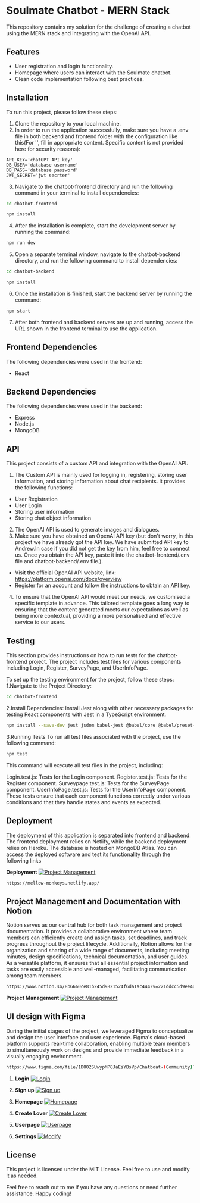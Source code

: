 # Soulmate Chatbot - MERN Stack
This repository contains my solution for the challenge of creating a chatbot using the MERN stack and integrating with the OpenAI API.

## Features
 - User registration and login functionality.
 - Homepage where users can interact with the Soulmate chatbot.
 - Clean code implementation following best practices.


## Installation
To run this project, please follow these steps:

1. Clone the repository to your local machine.
2. In order to run the application successfully, make sure you have a .env file in both backend and frontend folder with the configuration like this(For '', fill in appropriate content. Specific content is not provided here for security reasons):
``` plaintext
API_KEY='chatGPT API key'
DB_USER='database username'
DB_PASS='database password'
JWT_SECRET='jwt secrter'
```
3. Navigate to the chatbot-frontend directory and run the following command in your terminal to install dependencies:
```bash
cd chatbot-frontend
```
```bash
npm install
```
4. After the installation is complete, start the development server by running the command:
```bash
npm run dev
```
5. Open a separate terminal window, navigate to the chatbot-backend directory, and run the following command to install dependencies:
```bash
cd chatbot-backend
```
```bash
npm install
```
6. Once the installation is finished, start the backend server by running the command:
```bash
npm start
```
7. After both frontend and backend servers are up and running, access the URL shown in the frontend terminal to use the application.

## Frontend Dependencies
The following dependencies were used in the frontend:
- React

## Backend Dependencies
The following dependencies were used in the backend:
- Express
- Node.js
- MongoDB

## API
This project consists of a custom API and integration with the OpenAI API.
1. The Custom API is mainly used for logging in, registering, storing user information, and storing information about chat recipients. It provides the following functions:
- User Registration
- User Login
- Storing user information
- Storing chat object information
2. The OpenAI API is used to generate images and dialogues.
3. Make sure you have obtained an OpenAI API key (but don't worry, in this project we have already got the API key. We have submitted API key to Andrew.In case if you did not get the key from him, feel free to connect us. Once you obtain the API  key, paste it into the chatbot-frontend/.env file and chatbot-backend/.env file.). 
- Visit the official OpenAI API website, link: https://platform.openai.com/docs/overview
- Register for an account and follow the instructions to obtain an API key.
4. To ensure that the OpenAI API would meet our needs, we customised a specific template in advance. This tailored template goes a long way to ensuring that the content generated meets our expectations as well as being more contextual, providing a more personalised and effective service to our users.


## Testing

This section provides instructions on how to run tests for the chatbot-frontend project. The project includes test files for various components including Login, Register, SurveyPage, and UserInfoPage.

To set up the testing environment for the project, follow these steps:
1.Navigate to the Project Directory:
```bash
cd chatbot-frontend
```
2.Install Dependencies:
Install Jest along with other necessary packages for testing React components with Jest in a TypeScript environment.
```bash
npm install --save-dev jest jsdom babel-jest @babel/core @babel/preset-env typescript ts-jest
```

3.Running Tests
To run all test files associated with the project, use the following command:
```bash
npm test
```
This command will execute all test files in the project, including:

Login.test.js: Tests for the Login component.
Register.test.js: Tests for the Register component.
Surveypage.test.js: Tests for the SurveyPage component.
UserInfoPage.test.js: Tests for the UserInfoPage component.
These tests ensure that each component functions correctly under various conditions and that they handle states and events as expected.

## Deployment
The deployment of this application is separated into frontend and backend. The frontend deployment relies on Netlify, while the backend deployment relies on Heroku. The database is hosted on MongoDB Atlas. You can access the deployed software and test its functionality through the following links

**Deployment**
   [![Project Management](https://imgur.com/IFhV9S0.png)](https://imgur.com/IFhV9S0)

```bash
https://mellow-monkeys.netlify.app/
```
## Project Management and Documentation with Notion 
Notion serves as our central hub for both task management and project documentation. It provides a collaborative environment where team members can efficiently create and assign tasks, set deadlines, and track progress throughout the project lifecycle. Additionally, Notion allows for the organization and sharing of a wide range of documents, including meeting minutes, design specifications, technical documentation, and user guides. As a versatile platform, it ensures that all essential project information and tasks are easily accessible and well-managed, facilitating communication among team members.
```bash
https://www.notion.so/8b6660ce81b245d9821524f6da1ac444?v=221ddcc5d9ee4405a77a14c518783d0f
```
**Project Management**
   [![Project Management](https://imgur.com/x5XmdOm.png)](https://imgur.com/x5XmdOm)

## UI design with Figma
During the initial stages of the project, we leveraged Figma to conceptualize and design the user interface and user experience. Figma's cloud-based platform supports real-time collaboration, enabling multiple team members to simultaneously work on designs and provide immediate feedback in a visually engaging environment.
```bash
https://www.figma.com/file/1DOO2SUwypMP8JaEsYBsVp/Chatboat-(Community)?type=design&node-id=0-1&mode=design&t=zJFRnFMNk78Dok8S-0
```

1. **Login**
   [![Login](https://i.imgur.com/iVl1aSh.png)](https://imgur.com/iVl1aSh)

2. **Sign up**
   [![Sign up](https://i.imgur.com/iLLZE6T.png)](https://imgur.com/iLLZE6T)

3. **Homepage**
   [![Homepage](https://i.imgur.com/Lk9Rz9H.png)](https://imgur.com/Lk9Rz9H)

4. **Create Lover**
   [![Create Lover](https://i.imgur.com/1IuzUiZ.png)](https://imgur.com/1IuzUiZ)

5. **Userpage**
   [![Userpage](https://i.imgur.com/nG2GcOV.png)](https://imgur.com/nG2GcOV)

6. **Settings**
   [![Modify](https://i.imgur.com/7n828NO.png)](https://imgur.com/7n828NO)

   
## License
This project is licensed under the MIT License. Feel free to use and modify it as needed.

Feel free to reach out to me if you have any questions or need further assistance. Happy coding!
